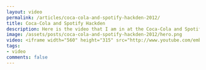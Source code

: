 ```yaml
---
layout: video
permalink: /articles/coca-cola-and-spotify-hackden-2012/
title: Coca-Cola and Spotify Hackden
description: Here is the video that I am in at the Coca-Cola and Spotify Hackden.
image: /assets/posts/coca-cola-and-spotify-hackden-2012/hero.png
video: <iframe width="560" height="315" src="http://www.youtube.com/embed/viP-9KHv1fs" frameborder="0" allowfullscreen></iframe>
tags:
- video
comments: false
---
```


<!-- <div class="hero">{% image posts/coca-cola-and-spotify-hackden-2012/hero.png %}</div> -->

<!-- Coca-Cola and Spotify Hackden -->
